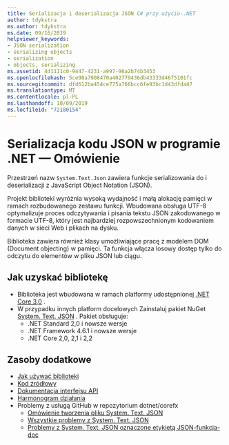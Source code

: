 ```yaml
---
title: Serializacja i deserializacja JSON C# przy użyciu-.NET
author: tdykstra
ms.author: tdykstra
ms.date: 09/16/2019
helpviewer_keywords:
- JSON serialization
- serializing objects
- serialization
- objects, serializing
ms.assetid: 4d1111c0-9447-4231-a997-96a2b74b3453
ms.openlocfilehash: 5ce98a7908470a402779436db43333d46f5101fc
ms.sourcegitcommit: dfd612ba454ce775a766bcc6fe93bc1d43dfda47
ms.translationtype: MT
ms.contentlocale: pl-PL
ms.lasthandoff: 10/09/2019
ms.locfileid: "72180154"
---
```

# <a name="json-serialization-in-net---overview"></a>Serializacja kodu JSON w programie .NET — Omówienie

Przestrzeń nazw `System.Text.Json` zawiera funkcje serializowania do i deserializacji z JavaScript Object Notation (JSON).

Projekt biblioteki wyróżnia wysoką wydajność i małą alokację pamięci w ramach rozbudowanego zestawu funkcji. Wbudowana obsługa UTF-8 optymalizuje proces odczytywania i pisania tekstu JSON zakodowanego w formacie UTF-8, który jest najbardziej rozpowszechnionym kodowaniem danych w sieci Web i plikach na dysku.

Biblioteka zawiera również klasy umożliwiające pracę z modelem DOM (Document objecting) w pamięci. Ta funkcja włącza losowy dostęp tylko do odczytu do elementów w pliku JSON lub ciągu. 

## <a name="how-to-get-the-library"></a>Jak uzyskać bibliotekę

* Biblioteka jest wbudowana w ramach platformy udostępnionej [.NET Core 3,0](https://aka.ms/netcore3download) .
* W przypadku innych platform docelowych Zainstaluj pakiet NuGet [System. Text. JSON](https://www.nuget.org/packages/System.Text.Json) . Pakiet obsługuje:
  * .NET Standard 2,0 i nowsze wersje
  * .NET Framework 4.6.1 i nowsze wersje
  * .NET Core 2,0, 2,1 i 2,2

## <a name="additional-resources"></a>Zasoby dodatkowe

* [Jak używać biblioteki](system-text-json-how-to.md)
* [Kod źródłowy](https://github.com/dotnet/corefx/tree/master/src/System.Text.Json)
* [Dokumentacja interfejsu API](xref:System.Text.Json)
* [Harmonogram działania](https://github.com/dotnet/corefx/blob/master/src/System.Text.Json/roadmap/README.md)
* Problemy z usługą GitHub w repozytorium dotnet/corefx
  * [Omówienie tworzenia pliku System. Text. JSON](https://github.com/dotnet/corefx/issues/33115)
  * [Wszystkie problemy z System. Text. JSON](https://github.com/dotnet/corefx/issues?q=is%3Aopen+is%3Aissue+label%3Aarea-System.Text.Json)
  * [Problemy z System. Text. JSON oznaczone etykietą JSON-funkcja-doc](https://github.com/dotnet/corefx/labels/json-functionality-doc)

